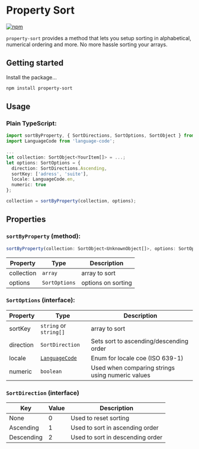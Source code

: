 # Property Sort
[![npm](https://img.shields.io/npm/v/property-sort.svg)](https://www.npmjs.com/package/property-sort)

`property-sort` provides a method that lets you setup sorting in alphabetical, numerical ordering and more. No more hassle sorting your arrays.

## Getting started

Install the package...

```bash
npm install property-sort
```

## Usage
### Plain TypeScript:
```TypeScript
import sortByProperty, { SortDirections, SortOptions, SortObject } from 'property-sort';
import LanguageCode from 'language-code';

...
let collection: SortObject<YourItem[]> = ...;
let options: SortOptions = {
  direction: SortDirections.Ascending,
  sortKey: ['adress', 'suite'],
  locale: LanguageCode.en,
  numeric: true
};

collection = sortByProperty(collection, options);
```


## Properties

### `sortByProperty` (method):
```Javascript
sortByProperty(collection: SortObject<UnknownObject[]>, options: SortOptions): any[]
```
| Property    | Type                   | Description                                      |
| -----       | -----                  | -----                                            |
| collection  | `array`                | array to sort                                    |
| options     | `SortOptions`          | options on sorting                               |

### `SortOptions` (interface):
| Property    | Type                   | Description                                      |
| -----       | -----                  | -----                                            |
| sortKey     | `string` or `string[]` | array to sort                                    |
| direction   | `SortDirection`        | Sets sort to ascending/descending order          |
| locale      | [`LanguageCode`](https://github.com/AronssonFredrik/language-code)         | Enum for locale coe (ISO 639-1)                  |
| numeric     | `boolean`              | Used when comparing strings using numeric values |

### `SortDirection` (interface)
| Key         | Value                  | Description                                      |
| -----       | -----                  | -----                                            |
| None        | 0                      | Used to reset sorting                            |
| Ascending   | 1                      | Used to sort in ascending order                  |
| Descending  | 2                      | Used to sort in descending order                 |

